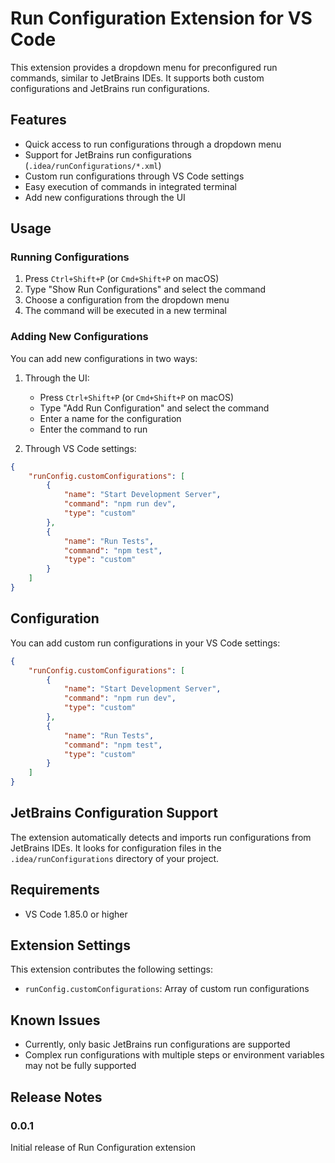 # Run Configuration Extension for VS Code

This extension provides a dropdown menu for preconfigured run commands, similar to JetBrains IDEs. It supports both custom configurations and JetBrains run configurations.

## Features

- Quick access to run configurations through a dropdown menu
- Support for JetBrains run configurations (`.idea/runConfigurations/*.xml`)
- Custom run configurations through VS Code settings
- Easy execution of commands in integrated terminal
- Add new configurations through the UI

## Usage

### Running Configurations

1. Press `Ctrl+Shift+P` (or `Cmd+Shift+P` on macOS)
2. Type "Show Run Configurations" and select the command
3. Choose a configuration from the dropdown menu
4. The command will be executed in a new terminal

### Adding New Configurations

You can add new configurations in two ways:

1. Through the UI:
   - Press `Ctrl+Shift+P` (or `Cmd+Shift+P` on macOS)
   - Type "Add Run Configuration" and select the command
   - Enter a name for the configuration
   - Enter the command to run

2. Through VS Code settings:

```json
{
    "runConfig.customConfigurations": [
        {
            "name": "Start Development Server",
            "command": "npm run dev",
            "type": "custom"
        },
        {
            "name": "Run Tests",
            "command": "npm test",
            "type": "custom"
        }
    ]
}
```

## Configuration

You can add custom run configurations in your VS Code settings:

```json
{
    "runConfig.customConfigurations": [
        {
            "name": "Start Development Server",
            "command": "npm run dev",
            "type": "custom"
        },
        {
            "name": "Run Tests",
            "command": "npm test",
            "type": "custom"
        }
    ]
}
```

## JetBrains Configuration Support

The extension automatically detects and imports run configurations from JetBrains IDEs. It looks for configuration files in the `.idea/runConfigurations` directory of your project.

## Requirements

- VS Code 1.85.0 or higher

## Extension Settings

This extension contributes the following settings:

* `runConfig.customConfigurations`: Array of custom run configurations

## Known Issues

- Currently, only basic JetBrains run configurations are supported
- Complex run configurations with multiple steps or environment variables may not be fully supported

## Release Notes

### 0.0.1

Initial release of Run Configuration extension 